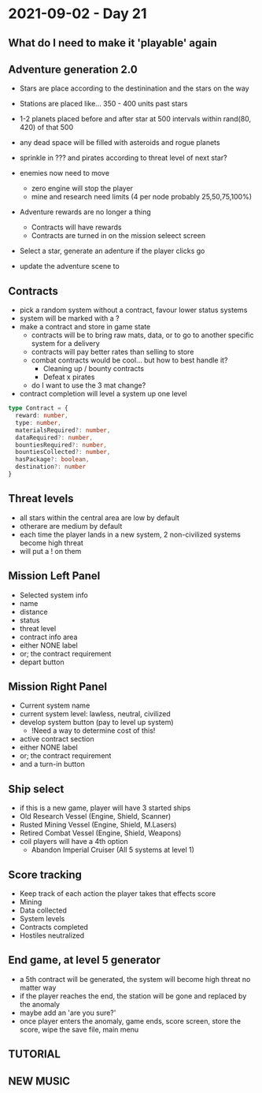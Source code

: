# 2021-09-02 - Day 21

## What do I need to make it 'playable' again

## Adventure generation 2.0
- Stars are place according to the destinination and the stars on the way
- Stations are placed like... 350 - 400 units past stars
- 1-2 planets placed before and after star at 500 intervals within rand(80, 420) of that 500
- any dead space will be filled with asteroids and rogue planets
- sprinkle in ??? and pirates according to threat level of next star?
- enemies now need to move
  - zero engine will stop the player
  - mine and research need limits (4 per node probably 25,50,75,100%)
- Adventure rewards are no longer a thing
  - Contracts will have rewards
  - Contracts are turned in on the mission seleect screen

- Select a star, generate an adenture if the player clicks go
- update the adventure scene to

## Contracts
- pick a random system without a contract, favour lower status systems
- system will be marked with a ?
- make a contract and store in game state
  - contracts will be to bring raw mats, data, or to go to another specific system for a delivery
  - contracts will pay better rates than selling to store
  - combat contracts would be cool... but how to best handle it?
    - Cleaning up / bounty contracts
    - Defeat x pirates
  - do I want to use the 3 mat change?
- contract completion will level a system up one level

```ts
type Contract = {
  reward: number,
  type: number,
  materialsRequired?: number,
  dataRequired?: number,
  bountiesRequired?: number,
  bountiesCollected?: number,
  hasPackage?: boolean,
  destination?: number
}
```

## Threat levels
- all stars within the central area are low by default
- otherare are medium by default
- each time the player lands in a new system, 2 non-civilized systems become high threat
- will put a ! on them

## Mission Left Panel
- Selected system info
- name
- distance
- status
- threat level
- contract info area
 - either NONE label
 - or; the contract requirement
- depart button

## Mission Right Panel
- Current system name
- current system level: lawless, neutral, civilized
- develop system button (pay to level up system)
  - !Need a way to determine cost of this!
- active contract section
 - either NONE label
 - or; the contract requirement
 - and a turn-in button

 ## Ship select
 - if this is a new game, player will have 3 started ships
  - Old Research Vessel (Engine, Shield, Scanner)
  - Rusted Mining Vessel (Engine, Shield, M.Lasers)
  - Retired Combat Vessel (Engine, Shield, Weapons)
- coil players will have a 4th option
  - Abandon Imperial Cruiser (All 5 systems at level 1)

## Score tracking
- Keep track of each action the player takes that effects score
 - Mining
 - Data collected
 - System levels
 - Contracts completed
 - Hostiles neutralized

 ## End game, at level 5 generator
 - a 5th contract will be generated, the system will become high threat no matter way
 - if the player reaches the end, the station will be gone and replaced by the anomaly
 - maybe add an 'are you sure?'
 - once player enters the anomaly, game ends, score screen, store the score, wipe the save file, main menu

  ## TUTORIAL
  ## NEW MUSIC